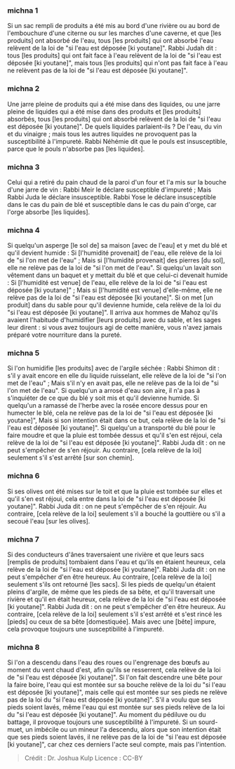 
### michna 1
Si un sac rempli de produits a été mis au bord d'une rivière ou au bord de l'embouchure d'une citerne ou sur les marches d'une caverne, et que [les produits] ont absorbé de l'eau, tous [les produits] qui ont absorbé l'eau relèvent de la loi de "si l'eau est déposée [ki youtane]". Rabbi Judah dit : tous [les produits] qui ont fait face à l'eau relèvent de la loi de "si l'eau est déposée [ki youtane]", mais tous [les produits] qui n'ont pas fait face à l'eau ne relèvent pas de la loi de "si l'eau est déposée [ki youtane]".

### michna 2
Une jarre pleine de produits qui a été mise dans des liquides, ou une jarre pleine de liquides qui a été mise dans des produits et [les produits] absorbés, tous [les produits] qui ont absorbé relèvent de la loi de "si l'eau est déposée [ki youtane]". De quels liquides parlaient-ils ? De l'eau, du vin et du vinaigre ; mais tous les autres liquides ne provoquent pas la susceptibilité à l'impureté. Rabbi Néhémie dit que le pouls est insusceptible, parce que le pouls n'absorbe pas [les liquides].

### michna 3
Celui qui a retiré du pain chaud de la paroi d'un four et l'a mis sur la bouche d'une jarre de vin : Rabbi Meir le déclare susceptible d'impureté ; Mais Rabbi Juda le déclare insusceptible. Rabbi Yose le déclare insusceptible dans le cas du pain de blé et susceptible dans le cas du pain d'orge, car l'orge absorbe [les liquides].

### michna 4
Si quelqu'un asperge [le sol de] sa maison [avec de l'eau] et y met du blé et qu'il devient humide : Si [l'humidité provenait] de l'eau, elle relève de la loi de "si l'on met de l'eau" ; Mais si [l'humidité provenait] des pierres [du sol], elle ne relève pas de la loi de "si l'on met de l'eau". Si quelqu'un lavait son vêtement dans un baquet et y mettait du blé et que celui-ci devenait humide : Si [l'humidité est venue] de l'eau, elle relève de la loi de "si l'eau est déposée [ki youtane]" ; Mais si [l'humidité est venue] d'elle-même, elle ne relève pas de la loi de "si l'eau est déposée [ki youtane]". Si on met [un produit] dans du sable pour qu'il devienne humide, cela relève de la loi du "si l'eau est déposée [ki youtane]". Il arriva aux hommes de Mahoz qu'ils avaient l'habitude d'humidifier [leurs produits] avec du sable, et les sages leur dirent : si vous avez toujours agi de cette manière, vous n'avez jamais préparé votre nourriture dans la pureté.

### michna 5
Si l'on humidifie [les produits] avec de l'argile séchée : Rabbi Shimon dit : s'il y avait encore en elle du liquide ruisselant, elle relève de la loi de "si l'on met de l'eau" ; Mais s'il n'y en avait pas, elle ne relève pas de la loi de "si l'on met de l'eau". Si quelqu'un a arrosé d'eau son aire, il n'a pas à s'inquiéter de ce que du blé y soit mis et qu'il devienne humide. Si quelqu'un a ramassé de l'herbe avec la rosée encore dessus pour en humecter le blé, cela ne relève pas de la loi de "si l'eau est déposée [ki youtane]", Mais si son intention était dans ce but, cela relève de la loi de "si l'eau est déposée [ki youtane]". Si quelqu'un a transporté du blé pour le faire moudre et que la pluie est tombée dessus et qu'il s'en est réjoui, cela relève de la loi de "si l'eau est déposée [ki youtane]". Rabbi Juda dit : on ne peut s'empêcher de s'en réjouir. Au contraire, [cela relève de la loi] seulement s'il s'est arrêté [sur son chemin].

### michna 6
Si ses olives ont été mises sur le toit et que la pluie est tombée sur elles et qu'il s'en est réjoui, cela entre dans la loi de "si l'eau est déposée [ki youtane]". Rabbi Juda dit : on ne peut s'empêcher de s'en réjouir. Au contraire, [cela relève de la loi] seulement s'il a bouché la gouttière ou s'il a secoué l'eau [sur les olives].

### michna 7
Si des conducteurs d'ânes traversaient une rivière et que leurs sacs [remplis de produits] tombaient dans l'eau et qu'ils en étaient heureux, cela relève de la loi de "si l'eau est déposée [ki youtane]". Rabbi Juda dit : on ne peut s'empêcher d'en être heureux. Au contraire, [cela relève de la loi] seulement s'ils ont retourné [les sacs]. Si les pieds de quelqu'un étaient pleins d'argile, de même que les pieds de sa bête, et qu'il traversait une rivière et qu'il en était heureux, cela relève de la loi de "si l'eau est déposée [ki youtane]". Rabbi Juda dit : on ne peut s'empêcher d'en être heureux. Au contraire, [cela relève de la loi] seulement s'il s'est arrêté et s'est rincé les [pieds] ou ceux de sa bête [domestiquée]. Mais avec une [bête] impure, cela provoque toujours une susceptibilité à l'impureté.

### michna 8
Si l'on a descendu dans l'eau des roues ou l'engrenage des bœufs au moment du vent chaud d'est, afin qu'ils se resserrent, cela relève de la loi de "si l'eau est déposée [ki youtane]". Si l'on fait descendre une bête pour la faire boire, l'eau qui est montée sur sa bouche relève de la loi du "si l'eau est déposée [ki youtane]", mais celle qui est montée sur ses pieds ne relève pas de la loi du "si l'eau est déposée [ki youtane]". S'il a voulu que ses pieds soient lavés, même l'eau qui est montée sur ses pieds relève de la loi du "si l'eau est déposée [ki youtane]". Au moment du pédiluve ou du battage, il provoque toujours une susceptibilité à l'impureté. Si un sourd-muet, un imbécile ou un mineur l'a descendu, alors que son intention était que ses pieds soient lavés, il ne relève pas de la loi de "si l'eau est déposée [ki youtane]", car chez ces derniers l'acte seul compte, mais pas l'intention.

>Crédit : Dr. Joshua Kulp
>Licence : CC-BY